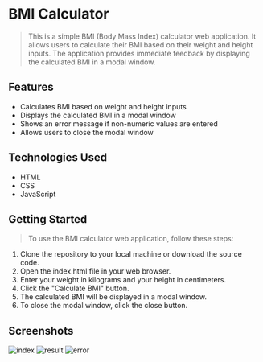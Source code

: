 # BMI Calculator

> This is a simple BMI (Body Mass Index) calculator web application. It allows users to calculate their BMI based on their weight and height inputs. The application provides immediate feedback by displaying the calculated BMI in a modal window.

## Features
* Calculates BMI based on weight and height inputs
* Displays the calculated BMI in a modal window
* Shows an error message if non-numeric values are entered
* Allows users to close the modal window

## Technologies Used
* HTML
* CSS
* JavaScript

## Getting Started
> To use the BMI calculator web application, follow these steps:
1. Clone the repository to your local machine or download the source code.
2. Open the index.html file in your web browser.
3. Enter your weight in kilograms and your height in centimeters.
4. Click the "Calculate BMI" button.
5. The calculated BMI will be displayed in a modal window.
6. To close the modal window, click the close button.

## Screenshots
![index](https://github.com/Jeanziin/BMIcalculator/assets/99040775/af4a65f5-0af2-4d2f-984c-2fc8fbeff246)
![result](https://github.com/Jeanziin/BMIcalculator/assets/99040775/135026b0-8ae3-4db5-9136-b7dd437ef000)
![error](https://github.com/Jeanziin/BMIcalculator/assets/99040775/aa592a4b-034a-4aab-990e-91648f0bc0e9)

  

